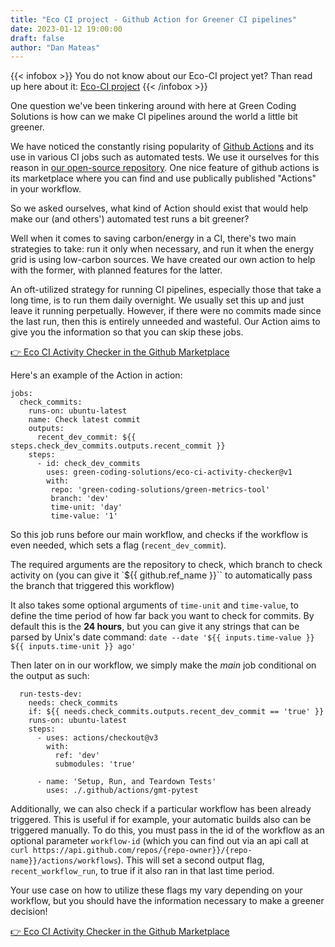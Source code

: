 ```yaml
---
title: "Eco CI project - Github Action for Greener CI pipelines"
date: 2023-01-12 19:00:00
draft: false
author: "Dan Mateas"
---
```


{{< infobox >}}
    You do not know about our Eco-CI project yet? Than read up here about it: <a href="/products/eco-ci">Eco-CI project</a>
{{< /infobox >}}


One question we've been tinkering around with here at Green Coding Solutions is how can we make CI pipelines around the world a little bit greener.

We have noticed the constantly rising popularity of [Github Actions](https://github.com/features/actions) and its use in various CI jobs such as automated tests. We use it ourselves for this reason in [our open-source repository](https://github.com/green-coding-solutions/green-metrics-tool/actions). One nice feature of github actions is its marketplace where you can find and use publically published "Actions" in your workflow.

So we asked ourselves, what kind of Action should exist that would help make our (and others') automated test runs a bit greener?

Well when it comes to saving carbon/energy in a CI, there's two main strategies to take: run it only when necessary, and run it when the energy grid is using low-carbon sources. We have created our own action to help with the former, with planned features for the latter.

An oft-utilized strategy for running CI pipelines, especially those that take a long time, is to run them daily overnight. We usually set this up and just leave it running perpetually. However, if there were no commits made since the last run, then this is entirely unneeded and wasteful. Our Action aims to give you the information so that you can skip these jobs.

[👉 Eco CI Activity Checker in the Github Marketplace](https://github.com/marketplace/actions/eco-ci-activity-checker)

Here's an example of the Action in action:
```
jobs:
  check_commits:
    runs-on: ubuntu-latest
    name: Check latest commit
    outputs:
      recent_dev_commit: ${{ steps.check_dev_commits.outputs.recent_commit }}
    steps:
      - id: check_dev_commits
        uses: green-coding-solutions/eco-ci-activity-checker@v1
        with:
         repo: 'green-coding-solutions/green-metrics-tool'
         branch: 'dev'
         time-unit: 'day'
         time-value: '1'
```

So this job runs before our main workflow, and checks if the workflow is even needed, which sets a flag (`recent_dev_commit`).

The required arguments are the repository to check, which branch to check activity on (you can give it `${{ github.ref_name }}`` to automatically pass the branch that triggered this workflow)

It also takes some optional arguments of `time-unit` and `time-value`, to define the time period of how far back you want to check for commits. By default this is the **24 hours**, but you can give it any strings that can be parsed by Unix's date command:
`date --date '${{ inputs.time-value }} ${{ inputs.time-unit }} ago'`

Then later on in our workflow, we simply make the *main* job conditional on the output as such:
```
  run-tests-dev:
    needs: check_commits
    if: ${{ needs.check_commits.outputs.recent_dev_commit == 'true' }}
    runs-on: ubuntu-latest
    steps:
      - uses: actions/checkout@v3
        with:
          ref: 'dev'
          submodules: 'true'

      - name: 'Setup, Run, and Teardown Tests'
        uses: ./.github/actions/gmt-pytest
```

Additionally, we can also check if a particular workflow has been already triggered. This is useful if for example, your automatic builds also can be triggered manually. To do this, you must pass in the id of the workflow as an optional parameter `workflow-id` (which you can find out via an api call at `curl https://api.github.com/repos/{repo-owner}}/{repo-name}}/actions/workflows`). This will set a second output flag, `recent_workflow_run`, to true if it also ran in that last time period.

Your use case on how to utilize these flags my vary depending on your workflow, but you should have the information necessary to make a greener decision!

[👉 Eco CI Activity Checker in the Github Marketplace](https://github.com/marketplace/actions/eco-ci-activity-checker)
